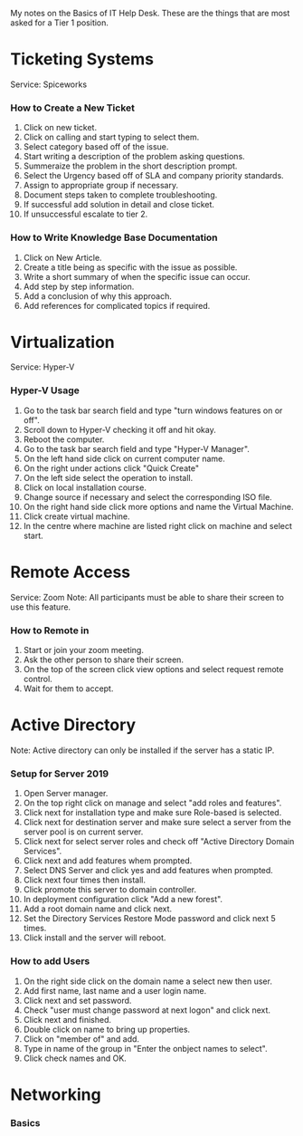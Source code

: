 My notes on the Basics of IT Help Desk. These are the things that are most asked for a Tier 1 position.

# Ticketing Systems
Service: Spiceworks

### How to Create a New Ticket
1. Click on new ticket.
2. Click on calling and start typing to select them.
3. Select category based off of the issue.
4. Start writing a description of the problem asking questions.
5. Summeraize the problem in the short description prompt.
6. Select the Urgency based off of SLA and company priority standards.
7. Assign to appropriate group if necessary.
8. Document steps taken to complete troubleshooting.
9. If successful add solution in detail and close ticket.
10. If unsuccessful escalate to tier 2.

### How to Write Knowledge Base Documentation
1. Click on New Article.
2. Create a title being as specific with the issue as possible.
3. Write a short summary of when the specific issue can occur.
4. Add step by step information.
5. Add a conclusion of why this approach.
6. Add references for complicated topics if required.

# Virtualization
Service: Hyper-V

### Hyper-V Usage
1. Go to the task bar search field and type "turn windows features on or off".
2. Scroll down to Hyper-V checking it off and hit okay.
3. Reboot the computer.
4. Go to the task bar search field and type "Hyper-V Manager".
5. On the left hand side click on current computer name.
6. On the right under actions click "Quick Create"
7. On the left side select the operation to install.
8. Click on local installation course.
9. Change source if necessary and select the corresponding ISO file.
10. On the right hand side click more options and name the Virtual Machine.
11. Click create virtual machine.
12. In the centre where machine are listed right click on machine and select start.

# Remote Access
Service: Zoom
Note: All participants must be able to share their screen to use this feature.

### How to Remote in
1. Start or join your zoom meeting.
2. Ask the other person to share their screen.
3. On the top of the screen click view options and select request remote control.
4. Wait for them to accept.

# Active Directory
Note: Active directory can only be installed if the server has a static IP.

### Setup for Server 2019
1. Open Server manager.
2. On the top right click on manage and select "add roles and features".
3. Click next for installation type and make sure Role-based is selected.
4. Click next for destination server and make sure select a server from the server pool is on current server.
5. Click next for select server roles and check off "Active Directory Domain Services".
6. Click next and add features whem prompted.
7. Select DNS Server and click yes and add features when prompted.
8. Click next four times then install.
9. Click promote this server to domain controller.
10. In deployment configuration click "Add a new forest".
11. Add a root domain name and click next.
12. Set the Directory Services Restore Mode password and click next 5 times.
13. Click install and the server will reboot.

### How to add Users
1. On the right side click on the domain name a select new then user.
2. Add first name, last name and a user login name.
3. Click next and set password.
4. Check "user must change password at next logon" and click next.
5. Click next and finished.
6. Double click on name to bring up properties.
7. Click on "member of" and add.
8. Type in name of the group in "Enter the onbject names to select". 
9. Click check names and OK.

# Networking

### Basics

